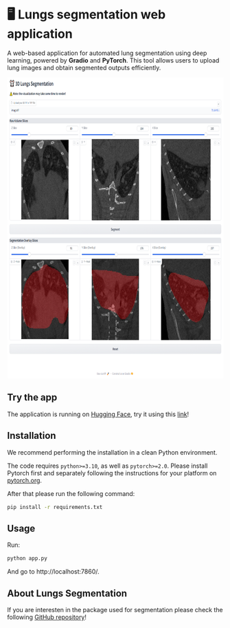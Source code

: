# 🖥️ Lungs segmentation web application
A web-based application for automated lung segmentation using deep learning, powered by **Gradio** and **PyTorch**. This tool allows users to upload lung images and obtain segmented outputs efficiently.

<p align="center">
    <img src="images/app.png" height="700">
</p>

## Try the app
The application is running on [Hugging Face](https://huggingface.co/), try it using this [link](https://huggingface.co/spaces/titi100/3d-lungs-segmentation)!

## Installation
We recommend performing the installation in a clean Python environment.

The code requires `python>=3.10`, as well as `pytorch>=2.0`. Please install Pytorch first and separately following the instructions for your platform on [pytorch.org](https://pytorch.org/get-started/locally/).

After that please run the following command:
```sh
pip install -r requirements.txt
```

## Usage
Run:
```sh
python app.py
```
And go to http://localhost:7860/.

## About Lungs Segmentation
If you are interesten in the package used for segmentation please check the following [GitHub repository](https://github.com/titi1000/lungs-segmentation)!

